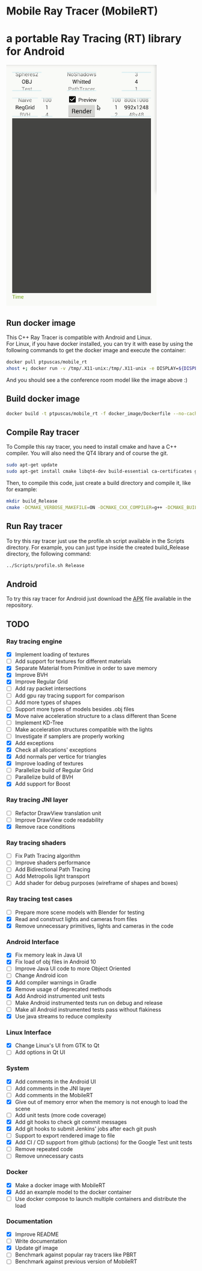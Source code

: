 # Mobile Ray Tracer (MobileRT)<br/>
# a portable Ray Tracing (RT) library for Android

<img src="Example.gif" alt="RayTracer" width="400"/>

## Run docker image
This C++ Ray Tracer is compatible with Android and Linux.<br/>
For Linux, if you have docker installed, you can try it with ease by using the following
commands to get the docker image and execute the container:<br/>
```bash
docker pull ptpuscas/mobile_rt
xhost +; docker run -v /tmp/.X11-unix:/tmp/.X11-unix -e DISPLAY=${DISPLAY} -it ptpuscas/mobile_rt
```
And you should see a the conference room model like the image above :)<br/>

## Build docker image
```bash
docker build -t ptpuscas/mobile_rt -f docker_image/Dockerfile --no-cache=false --build-arg build_type=Release .
```

## Compile Ray tracer
To Compile this ray tracer, you need to install cmake and have a C++ compiler.
You will also need the QT4 library and of course the git.<br/>
```bash
sudo apt-get update
sudo apt-get install cmake libqt4-dev build-essential ca-certificates git g++ libgtk2.0-dev
```
Then, to compile this code, just create a build directory and compile it, like
for example:
```bash
mkdir build_Release
cmake -DCMAKE_VERBOSE_MAKEFILE=ON -DCMAKE_CXX_COMPILER=g++ -DCMAKE_BUILD_TYPE=Release ../app/
```

## Run Ray tracer
To try this ray tracer just use the profile.sh script available in the Scripts
directory. For example, you can just type inside the created build_Release
directory, the following command:<br/>
```bash
../Scripts/profile.sh Release
```

## Android
To try this ray tracer for Android just download the
[APK](https://github.com/TiagoMSSantos/MobileRT/blob/master/app/release/app-release.apk?raw=true) file available in the
repository.

## TODO

### Ray tracing engine
- [x] Implement loading of textures
- [ ] Add support for textures for different materials
- [x] Separate Material from Primitive in order to save memory
- [x] Improve BVH
- [x] Improve Regular Grid
- [ ] Add ray packet intersections
- [ ] Add gpu ray tracing support for comparison
- [ ] Add more types of shapes
- [ ] Support more types of models besides .obj files
- [x] Move naive acceleration structure to a class different than Scene
- [ ] Implement KD-Tree
- [ ] Make acceleration structures compatible with the lights
- [ ] Investigate if samplers are properly working
- [x] Add exceptions
- [x] Check all allocations' exceptions
- [x] Add normals per vertice for triangles
- [x] Improve loading of textures
- [ ] Parallelize build of Regular Grid
- [ ] Parallelize build of BVH
- [x] Add support for Boost

### Ray tracing JNI layer
- [ ] Refactor DrawView translation unit
- [ ] Improve DrawView code readability
- [x] Remove race conditions

### Ray tracing shaders
- [ ] Fix Path Tracing algorithm
- [ ] Improve shaders performance
- [ ] Add Bidirectional Path Tracing
- [ ] Add Metropolis light transport
- [ ] Add shader for debug purposes (wireframe of shapes and boxes)

### Ray tracing test cases
- [ ] Prepare more scene models with Blender for testing
- [x] Read and construct lights and cameras from files
- [x] Remove unnecessary primitives, lights and cameras in the code

### Android Interface
- [x] Fix memory leak in Java UI
- [x] Fix load of obj files in Android 10
- [ ] Improve Java UI code to more Object Oriented
- [ ] Change Android icon
- [x] Add compiler warnings in Gradle
- [x] Remove usage of deprecated methods
- [x] Add Android instrumented unit tests
- [ ] Make Android instrumented tests run on debug and release
- [ ] Make all Android instrumented tests pass without flakiness
- [x] Use java streams to reduce complexity

### Linux Interface
- [x] Change Linux's UI from GTK to Qt
- [ ] Add options in Qt UI

### System
- [x] Add comments in the Android UI
- [ ] Add comments in the JNI layer
- [ ] Add comments in the MobileRT
- [x] Give out of memory error when the memory is not enough to load the scene
- [ ] Add unit tests (more code coverage)
- [x] Add git hooks to check git commit messages
- [x] Add git hooks to submit Jenkins' jobs after each git push
- [ ] Support to export rendered image to file
- [x] Add CI / CD support from github (actions) for the Google Test unit tests
- [ ] Remove repeated code
- [ ] Remove unnecessary casts

### Docker
- [x] Make a docker image with MobileRT
- [x] Add an example model to the docker container
- [ ] Use docker compose to launch multiple containers and distribute the load

### Documentation
- [x] Improve README
- [ ] Write documentation
- [x] Update gif image
- [ ] Benchmark against popular ray tracers like PBRT
- [ ] Benchmark against previous version of MobileRT

